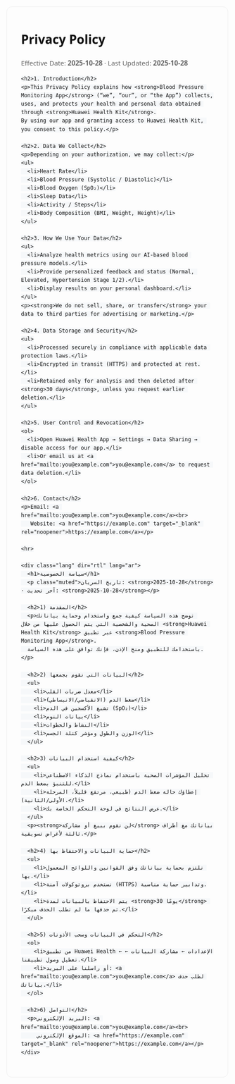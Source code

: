 <!doctype html>
<html lang="en" dir="ltr">
<head>
  <meta charset="utf-8">
  <meta name="viewport" content="width=device-width, initial-scale=1">
  <title>Privacy Policy – Blood Pressure Monitoring App</title>
  <style>
    body { font-family: system-ui, -apple-system, Segoe UI, Roboto, Arial, sans-serif; line-height: 1.6; margin: 2rem; color:#111; }
    h1,h2,h3 { margin-top: 1.2rem; }
    .card { max-width: 900px; margin: 0 auto; padding: 2rem; border: 1px solid #eee; border-radius: 12px; }
    hr { border: none; border-top: 1px solid #eee; margin: 2rem 0; }
    .muted { color:#666; font-size: .95rem; }
    code { background:#f6f8fa; padding: 0 .35rem; border-radius: 4px; }
    .lang { margin-top: 3rem; }
  </style>
</head>
<body>
  <div class="card">
    <h1>Privacy Policy</h1>
    <p class="muted">Effective Date: <strong>2025-10-28</strong> · Last Updated: <strong>2025-10-28</strong></p>

    <h2>1. Introduction</h2>
    <p>This Privacy Policy explains how <strong>Blood Pressure Monitoring App</strong> (“we”, “our”, or “the App”) collects, uses, and protects your health and personal data obtained through <strong>Huawei Health Kit</strong>.
    By using our app and granting access to Huawei Health Kit, you consent to this policy.</p>

    <h2>2. Data We Collect</h2>
    <p>Depending on your authorization, we may collect:</p>
    <ul>
      <li>Heart Rate</li>
      <li>Blood Pressure (Systolic / Diastolic)</li>
      <li>Blood Oxygen (SpO₂)</li>
      <li>Sleep Data</li>
      <li>Activity / Steps</li>
      <li>Body Composition (BMI, Weight, Height)</li>
    </ul>

    <h2>3. How We Use Your Data</h2>
    <ul>
      <li>Analyze health metrics using our AI-based blood pressure models.</li>
      <li>Provide personalized feedback and status (Normal, Elevated, Hypertension Stage 1/2).</li>
      <li>Display results on your personal dashboard.</li>
    </ul>
    <p><strong>We do not sell, share, or transfer</strong> your data to third parties for advertising or marketing.</p>

    <h2>4. Data Storage and Security</h2>
    <ul>
      <li>Processed securely in compliance with applicable data protection laws.</li>
      <li>Encrypted in transit (HTTPS) and protected at rest.</li>
      <li>Retained only for analysis and then deleted after <strong>30 days</strong>, unless you request earlier deletion.</li>
    </ul>

    <h2>5. User Control and Revocation</h2>
    <ol>
      <li>Open Huawei Health App → Settings → Data Sharing → disable access for our app.</li>
      <li>Or email us at <a href="mailto:you@example.com">you@example.com</a> to request data deletion.</li>
    </ol>

    <h2>6. Contact</h2>
    <p>Email: <a href="mailto:you@example.com">you@example.com</a><br>
       Website: <a href="https://example.com" target="_blank" rel="noopener">https://example.com</a></p>

    <hr>

    <div class="lang" dir="rtl" lang="ar">
      <h1>سياسة الخصوصية</h1>
      <p class="muted">تاريخ السريان: <strong>2025-10-28</strong> · آخر تحديث: <strong>2025-10-28</strong></p>

      <h2>1) المقدمة</h2>
      <p>توضح هذه السياسة كيفية جمع واستخدام وحماية بياناتك الصحية والشخصية التي يتم الحصول عليها من خلال <strong>Huawei Health Kit</strong> عبر تطبيق <strong>Blood Pressure Monitoring App</strong>.
      باستخدامك للتطبيق ومنح الإذن، فإنك توافق على هذه السياسة.</p>

      <h2>2) البيانات التي نقوم بجمعها</h2>
      <ul>
        <li>معدل ضربات القلب</li>
        <li>ضغط الدم (الانقباضي/الانبساطي)</li>
        <li>تشبع الأكسجين في الدم (SpO₂)</li>
        <li>بيانات النوم</li>
        <li>النشاط والخطوات</li>
        <li>الوزن والطول ومؤشر كتلة الجسم</li>
      </ul>

      <h2>3) كيفية استخدام البيانات</h2>
      <ul>
        <li>تحليل المؤشرات الصحية باستخدام نماذج الذكاء الاصطناعي للتنبؤ بضغط الدم.</li>
        <li>إعطاؤك حالة ضغط الدم (طبيعي، مرتفع قليلاً، المرحلة الأولى/الثانية).</li>
        <li>عرض النتائج في لوحة التحكم الخاصة بك.</li>
      </ul>
      <p><strong>لن نقوم ببيع أو مشاركة</strong> بياناتك مع أطراف ثالثة لأغراض تسويقية.</p>

      <h2>4) حماية البيانات والاحتفاظ بها</h2>
      <ul>
        <li>نلتزم بحماية بياناتك وفق القوانين واللوائح المعمول بها.</li>
        <li>نستخدم بروتوكولات آمنة (HTTPS) وتدابير حماية مناسبة.</li>
        <li>يتم الاحتفاظ بالبيانات لمدة <strong>30 يومًا</strong> ثم حذفها ما لم تطلب الحذف مبكرًا.</li>
      </ul>

      <h2>5) التحكم في البيانات وسحب الأذونات</h2>
      <ol>
        <li>من تطبيق Huawei Health ← الإعدادات ← مشاركة البيانات ← تعطيل وصول تطبيقنا.</li>
        <li>أو راسلنا على البريد: <a href="mailto:you@example.com">you@example.com</a> لطلب حذف بياناتك.</li>
      </ol>

      <h2>6) التواصل</h2>
      <p>البريد الإلكتروني: <a href="mailto:you@example.com">you@example.com</a><br>
         الموقع الإلكتروني: <a href="https://example.com" target="_blank" rel="noopener">https://example.com</a></p>
    </div>
  </div>
</body>
</html>
